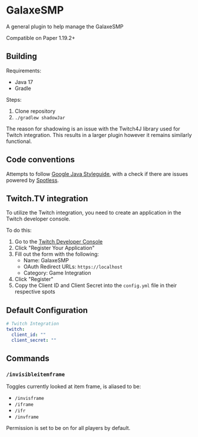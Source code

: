 # GalaxeSMP

A general plugin to help manage the GalaxeSMP

Compatible on Paper 1.19.2+

## Building

Requirements:

- Java 17
- Gradle

Steps:

1. Clone repository
2. `./gradlew shadowJar`

The reason for shadowing is an issue with the Twitch4J library used for Twitch integration. This results in a larger plugin however it remains similarly functional.

## Code conventions

Attempts to follow [Google Java Styleguide](https://google.github.io/styleguide/javaguide.html), with a check if there are issues powered by [Spotless](https://github.com/diffplug/spotless).

## Twitch.TV integration

To utilize the Twitch integration, you need to create an application in the Twitch developer console.

To do this:
1. Go to the [Twitch Developer Console](https://dev.twitch.tv/console/apps)
2. Click "Register Your Application"
3. Fill out the form with the following:
    - Name: GalaxeSMP
    - OAuth Redirect URLs: `https://localhost`
    - Category: Game Integration
4. Click "Register"
5. Copy the Client ID and Client Secret into the `config.yml` file in their respective spots

## Default Configuration

```yaml
# Twitch Integration
twitch:
  client_id: ""
  client_secret: ""
```

## Commands

### `/invisibleitemframe`

Toggles currently looked at item frame, is aliased to be:

* `/invisframe`
* `/iframe`
* `/ifr`
* `/invframe`

Permission is set to be on for all players by default.